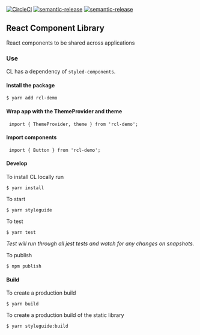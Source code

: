 [![CircleCI](https://circleci.com/gh/s-barrah/react-component-library.svg?style=svg&circle-token=dbd3768989213f5e3b96fc33c5f289e18d2fd2d5)](https://app.circleci.com/pipelines/github/s-barrah/react-component-library)
[![semantic-release](https://img.shields.io/badge/%20%20%F0%9F%93%A6%F0%9F%9A%80-semantic--release-e10079.svg)](https://github.com/semantic-release/semantic-release)
[![semantic-release](https://badge.fury.io/js/rcl-demo.svg)](https://www.npmjs.com/package/rcl-demo)

React Component Library
--------------

React components to be shared across applications

### Use

CL has a dependency of `styled-components`.

#### Install the package
```
$ yarn add rcl-demo
```

#### Wrap app with the ThemeProvider and theme
```
 import { ThemeProvider, theme } from 'rcl-demo';
```

#### Import components
```
 import { Button } from 'rcl-demo';
```

#### Develop

To install CL locally run
```
$ yarn install
```

To start
```
$ yarn styleguide
```

To test
```
$ yarn test
```
_Test will run through all jest tests and watch for any changes on snapshots._

To publish
```
$ npm publish
```

#### Build

To create a production build
```
$ yarn build
```

To create a production build of the static library
```
$ yarn styleguide:build
```